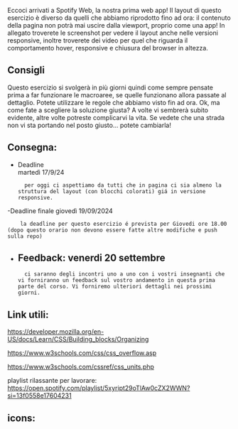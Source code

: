Eccoci arrivati a Spotify Web, la nostra prima web app! Il layout di questo esercizio è diverso da quelli che abbiamo riprodotto fino ad ora: il contenuto della pagina non potrà mai uscire dalla viewport, proprio come una app! In allegato troverete le screenshot per vedere il layout anche nelle versioni responsive, inoltre troverete dei video per quel che riguarda il comportamento hover, responsive e chiusura del browser in altezza.

## Consigli

Questo esercizio si svolgerà in più giorni quindi come sempre pensate prima a far funzionare le macroaree, se quelle funzionano allora passate al dettaglio.
Potete utilizzare le regole che abbiamo visto fin ad ora. Ok, ma come fate a scegliere la soluzione giusta? A volte vi sembrerà subito evidente, altre volte potreste complicarvi la vita. Se vedete che una strada non vi sta portando nel posto giusto... potete cambiarla!

## Consegna:
- Deadline  
    martedì 17/9/24

        per oggi ci aspettiamo da tutti che in pagina ci sia almeno la struttura del layout (con blocchi colorati) giá in versione responsive.

-Deadline finale
    giovedì 19/09/2024

        la deadline per questo esercizio é prevista per Giovedi ore 18.00 (dopo questo orario non devono essere fatte altre modifiche e push sulla repo)

- Feedback:
    venerdi 20 settembre
    -
        ci saranno degli incontri uno a uno con i vostri insegnanti che vi forniranno un feedback sul vostro andamento in questa prima parte del corso. Vi forniremo ulteriori dettagli nei prossimi giorni.

## Link utili:
https://developer.mozilla.org/en-US/docs/Learn/CSS/Building_blocks/Organizing

https://www.w3schools.com/css/css_overflow.asp

https://www.w3schools.com/cssref/css_units.php

playlist rilassante per lavorare: https://open.spotify.com/playlist/5xyript29oTlAw0cZX2WWN?si=13f0558e17604231


## icons:

<i class="fa-regular fa-circle-play"></i>
<i class="fa-solid fa-backward-step"></i>
<i class="fa-solid fa-forward-step"></i>
<i class="fa-solid fa-rotate-right"></i>
<i class="fa-solid fa-shuffle"></i>
<i class="fa-regular fa-folder"></i>
<i class="fa-regular fa-heart"></i>
<i class="fa-solid fa-list-ul"></i>
<i class="fa-solid fa-desktop"></i>